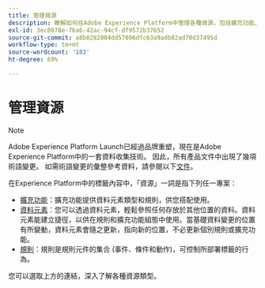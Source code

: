 ```yaml
---
title: 管理資源
description: 瞭解如何在Adobe Experience Platform中管理各種資源，包括擴充功能、資料元素和規則。
exl-id: 3ec0078e-76a6-42ac-94cf-df9572b37b52
source-git-commit: a8b0282004dd57096dfc63a9adb82ad70d37495d
workflow-type: tm+mt
source-wordcount: '183'
ht-degree: 69%

---
```


# 管理資源

>[!NOTE]
>
>Adobe Experience Platform Launch已經過品牌重塑，現在是Adobe Experience Platform中的一套資料收集技術。 因此，所有產品文件中出現了幾項術語變更。 如需術語變更的彙整參考資料，請參閱以下[文件](../../term-updates.md)。

在Experience Platform中的標籤內容中，「資源」一詞是指下列任一專案：

* [擴充功能](extensions/overview.md)：擴充功能提供資料元素類型和規則，供您搭配使用。
* [資料元素](data-elements.md)：您可以透過資料元素，輕鬆參照任何存放於其他位置的資料。資料元素能建立捷徑，以供在規則和擴充功能組態中使用。當基礎資料變更的位置有所變動，資料元素會隨之更新，指向新的位置，不必更新個別規則或擴充功能。
* [規則](rules.md)：規則是規則元件的集合 (事件、條件和動作)，可控制所部署標籤的行為。

您可以選取上方的連結，深入了解各種資源類型。
